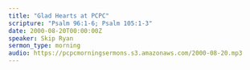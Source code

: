 ```yaml
---
title: "Glad Hearts at PCPC"
scripture: "Psalm 96:1-6; Psalm 105:1-3"
date: 2000-08-20T00:00:00Z
speaker: Skip Ryan
sermon_type: morning
audio: https://pcpcmorningsermons.s3.amazonaws.com/2000-08-20.mp3 
---
```



